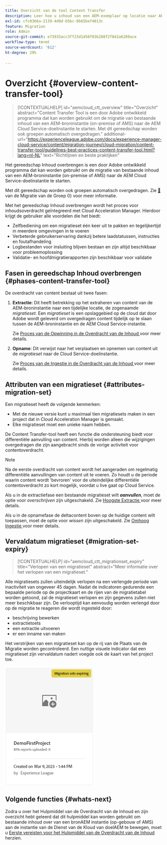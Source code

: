 ```yaml
---
title: Overzicht van de tool Content Transfer
description: Leer hoe u inhoud van een AEM-exemplaar op locatie naar AEM as a Cloud Service kunt overbrengen met het gereedschap Inhoud overbrengen
exl-id: cfc0366a-2139-4d9d-b5bc-0b65bef4013c
feature: Migration
role: Admin
source-git-commit: e73933acc3ff23d1456f03b288f2f842a6289ace
workflow-type: tm+mt
source-wordcount: '612'
ht-degree: 29%

---
```



# Overzicht {#overview-content-transfer-tool}

>[!CONTEXTUALHELP]
>id="aemcloud_ctt_overview"
>title="Overzicht"
>abstract="Content Transfer Tool is een door Adobe ontwikkeld programma dat kan worden gebruikt om de migratie van bestaande inhoud van een AEM-broninstantie (on-premise of AMS) naar de AEM Cloud Service-doelinstantie te starten. Met dit gereedschap worden ook groepen automatisch overgedragen."
>additional-url="https://experienceleague.adobe.com/docs/experience-manager-cloud-service/content/migration-journey/cloud-migration/content-transfer-tool/guidelines-best-practices-content-transfer-tool.html?lang=nl-NL" text="Richtlijnen en beste praktijken"

Het gereedschap Inhoud overbrengen is een door Adobe ontwikkeld programma dat kan worden gebruikt om de migratie van bestaande inhoud van een AEM-broninstantie (on-premise of AMS) naar de AEM Cloud Service-doelinstantie te starten.

Met dit gereedschap worden ook groepen automatisch overgedragen.  Zie [&#128279;](/help/journey-migration/content-transfer-tool/using-content-transfer-tool/group-migration.md) van de Migratie van de Groep 0&rbrace; voor meer informatie.

Met het gereedschap Inhoud overbrengen wordt het proces voor inhoudsoverdracht geïntegreerd met Cloud Acceleration Manager. Hierdoor krijgt de gebruiker alle voordelen die het biedt:

* Zelfbediening om een migratieset één keer uit te pakken en tegelijkertijd in meerdere omgevingen in te voeren
* Verbeterde gebruikerservaring dankzij betere laadstatussen, instructies en foutafhandeling
* Logbestanden voor insluiting blijven bestaan en zijn altijd beschikbaar voor probleemoplossing
* Validatie- en hoofdmigratierapporten zijn beschikbaar voor validatie

## Fasen in gereedschap Inhoud overbrengen {#phases-content-transfer-tool}

De overdracht van content bestaat uit twee fasen:

1. **Extractie**: Dit heeft betrekking op het extraheren van content van de AEM-broninstantie naar een tijdelijke locatie, de zogenaamde *migratieset*. Een *migratieset* is een opslaggebied op de cloud dat door Adobe wordt geleverd om overgedragen content tijdelijk op te slaan tussen de AEM-broninstantie en de AEM Cloud Service-instantie.

   Zie [ Proces van de Opwinning in de Overdracht van de Inhoud ](/help/journey-migration/content-transfer-tool/using-content-transfer-tool/extracting-content.md) voor meer details.

1. **Opname**: Dit verwijst naar het verplaatsen en opnemen van content uit de *migratieset* naar de Cloud Service-doelinstantie.

   Zie [ Proces van de Ingestie in de Overdracht van de Inhoud ](/help/journey-migration/content-transfer-tool/using-content-transfer-tool/ingesting-content.md) voor meer details.

## Attributen van een migratieset {#attributes-migration-set}

Een migratieset heeft de volgende kenmerken:

* Met de nieuwe versie kunt u maximaal tien migratiesets maken in een project dat in Cloud Acceleration Manager is gemaakt.
* Elke migratieset moet een unieke naam hebben.

De Content Transfer-tool heeft een functie die ondersteuning biedt voor differentiële aanvulling van content. Hierbij worden alleen die wijzigingen overgedragen die zijn aangebracht sinds de vorige activiteit voor contentoverdracht.

>[!NOTE]
>Na de eerste overdracht van content wordt het aangeraden om regelmatig differentiële aanvullingen van content uit te voeren. Zo houdt u de periode waarin content wordt &#39;bevroren&#39; voor de uiteindelijke differentiële contentoverdracht zo kort mogelijk, voordat u live gaat op Cloud Service.

Als u in de extractiefase een bestaande migratieset wilt ***aanvullen***, moet de optie voor *overschrijven* zijn uitgeschakeld. Zie [ Hoogste Extractie ](/help/journey-migration/content-transfer-tool/using-content-transfer-tool/extracting-content.md#top-up-extraction-process) voor meer details.

Als u in de opnamefase de deltacontent boven op de huidige content wilt toepassen, moet de optie voor *wissen* zijn uitgeschakeld. Zie [ Omhoog Ingestie ](/help/journey-migration/content-transfer-tool/using-content-transfer-tool/ingesting-content.md#top-up-ingestion-process) voor meer details.

## Vervaldatum migratieset {#migration-set-expiry}

>[!CONTEXTUALHELP]
>id="aemcloud_ctt_migrationset_expiry"
>title="Verlopen van een migratieset"
>abstract="Meer informatie over het verlopen van een migratieset."

Alle migratiesets zullen uiteindelijk verlopen na een verlengde periode van inactiviteit van ongeveer 45 dagen. Nadat de indicatoren gedurende een bepaalde periode op de projectkaart en de rijen van de migratietabel worden getoond, zal de migratieset verlopen en zijn gegevens zullen niet meer beschikbaar zijn. De verlooptijd kan eenvoudig worden verlengd door op de migratie te reageren die wordt ingesteld door:

* beschrijving bewerken
* extractietoets
* een extractie uitvoeren
* er een inname van maken

Het verstrijken van een migratieset kan op de rij van de Plaats van de Migratie worden gecontroleerd. Een nuttige visuele indicator dat een migratieset zijn vervaldatum nadert voegde ook de kaart van het project toe.

![afbeelding](/help/journey-migration/content-transfer-tool/assets-ctt/cttcam29.png)

## Volgende functies {#whats-next}

Zodra u over het Hulpmiddel van de Overdracht van de Inhoud en zijn overzicht hebt geleerd dat dit hulpmiddel kan worden gebruikt om bestaande inhoud over van een bronAEM instantie (op-gebouw of AMS) aan de instantie van de Dienst van de Kloud van doelAEM te bewegen, moet u [ Eerste vereisten voor het Hulpmiddel van de Overdracht van de Inhoud ](/help/journey-migration/content-transfer-tool/using-content-transfer-tool/prerequisites-content-transfer-tool.md) herzien.
